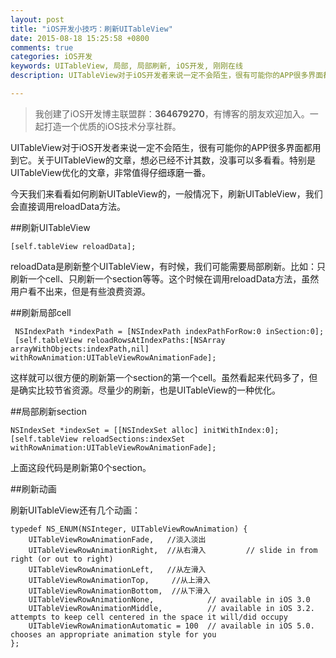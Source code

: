 ```yaml
---
layout: post
title: "iOS开发小技巧：刷新UITableView"
date: 2015-08-18 15:25:58 +0800
comments: true
categories: iOS开发
keywords: UITableView, 局部, 局部刷新, iOS开发, 刚刚在线
description: UITableView对于iOS开发者来说一定不会陌生，很有可能你的APP很多界面都用到它。关于UITableView的文章，想必已经不计其数，没事可以多看看。特别是UITableView优化的文章，非常值得仔细琢磨一番。

---
```


>我创建了iOS开发博主联盟群：**364679270**，有博客的朋友欢迎加入。一起打造一个优质的iOS技术分享社群。


UITableView对于iOS开发者来说一定不会陌生，很有可能你的APP很多界面都用到它。关于UITableView的文章，想必已经不计其数，没事可以多看看。特别是UITableView优化的文章，非常值得仔细琢磨一番。

今天我们来看看如何刷新UITableView的，一般情况下，刷新UITableView，我们会直接调用reloadData方法。

<!--more-->

##刷新UITableView

	[self.tableView reloadData];

reloadData是刷新整个UITableView，有时候，我们可能需要局部刷新。比如：只刷新一个cell、只刷新一个section等等。这个时候在调用reloadData方法，虽然用户看不出来，但是有些浪费资源。



##刷新局部cell

     NSIndexPath *indexPath = [NSIndexPath indexPathForRow:0 inSection:0];
     [self.tableView reloadRowsAtIndexPaths:[NSArray arrayWithObjects:indexPath,nil] withRowAnimation:UITableViewRowAnimationFade];
     
这样就可以很方便的刷新第一个section的第一个cell。虽然看起来代码多了，但是确实比较节省资源。尽量少的刷新，也是UITableView的一种优化。    
     
##局部刷新section

	NSIndexSet *indexSet = [[NSIndexSet alloc] initWithIndex:0];
	[self.tableView reloadSections:indexSet withRowAnimation:UITableViewRowAnimationFade];

上面这段代码是刷新第0个section。

##刷新动画

刷新UITableView还有几个动画：

	typedef NS_ENUM(NSInteger, UITableViewRowAnimation) {
	    UITableViewRowAnimationFade,   //淡入淡出
	    UITableViewRowAnimationRight,  //从右滑入         // slide in from right (or out to right)
	    UITableViewRowAnimationLeft,   //从左滑入
	    UITableViewRowAnimationTop,		//从上滑入
	    UITableViewRowAnimationBottom,	//从下滑入
	    UITableViewRowAnimationNone,            // available in iOS 3.0
	    UITableViewRowAnimationMiddle,          // available in iOS 3.2.  attempts to keep cell centered in the space it will/did occupy
	    UITableViewRowAnimationAutomatic = 100  // available in iOS 5.0.  chooses an appropriate animation style for you
	};
	
	